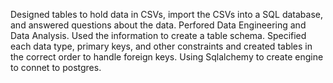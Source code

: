 Designed tables to hold data in CSVs, import the CSVs into a SQL database, and answered questions about the data. Perfored Data Engineering and Data Analysis. Used the information to create a table schema. Specified each data type, primary keys, and other constraints and created tables in the correct order to handle foreign keys.
Using Sqlalchemy to create engine to connet to postgres.
